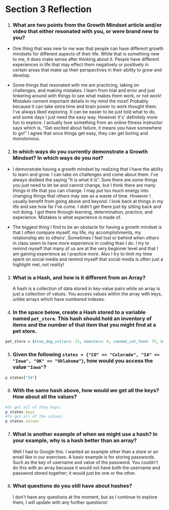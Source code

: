 # Section 3 Reflection

1. ### What are two points from the Growth Mindset article and/or video that either resonated with you, or were brand new to you?

* One thing that was new to me was that people can have different growth mindsets for different aspects of their life.  While that is something new to me, it does make sense after thinking about it.  People have different experiences in life that may effect them negatively or positively in certain areas that make up their perspectives in their ability to grow and develop.

* Some things that resonated with me are practicing, taking on challenges, and making mistakes.  I learn from trial and error and just tinkering around with things to see what makes them work, or not work! Mistakes cement important details in my mind the most!  Probably because it can take extra time and brain power to work thought them.  I've always liked exploring.  It can be easier to be just told what to do, and some days I just need the easy way.  However it's' definitely more fun to explore.
I actually love something from an online fitness instructor says which is, "Get excited about failure, it means you have somewhere to go!"  I agree that once things get easy, they can get boring and monotonous.

2. ### In which ways do you currently demonstrate a Growth Mindset? In which ways do you _not_?

*  I demonstrate having a growth mindset by realizing that I have the ability to learn and grow.  I can take on challenges and come about them.  I've always disliked the saying "It is what it is".  Sure there are some things you just need to let be and cannot change, but I think there are many things in life that you can change.  I may put too much energy into changing things that others may see as a waste of time.  However I usually benefit from going above and beyond.  I look back at things in my life and see how far I've come. I didn't get there just by sitting back and not doing.  I got there through learning, determination, practice, and experience.   Mistakes is what experience is made of.

*  The biggest thing I find to be an obstacle for having a growth mindset is that I often compare myself, my life, my accomplishments, my relationship etc to others'.  Sometimes I feel lost or behind when others in class seem to have more experience in coding than I do.  I try to remind myself that many of us are at the very beginner level and that I am gaining experience as I practice more.  Also I try to limit my time spent on social media and remind myself that social media is often just a highlight reel, not reality!


3. ### What is a Hash, and how is it different from an Array?

   A hash is a collection of data stored in key-value pairs while an array is just a collection of values.
   You access values within the array with keys, unlike arrays which have numbered indexes.

4. ### In the space below, create a Hash stored to a variable named `pet_store`.  This hash should hold an inventory of items and the number of that item that you might find at a pet store.

  ``` ruby
  pet_store = {blue_dog_collars: 21, hamsters: 6, canned_cat_food: 75, bird_toys: 12}

  ```


5. ### Given the following `states = {"CO" => "Colorado", "IA" => "Iowa", "OK" => "Oklahoma"}`, how would you access the value `"Iowa"`?

  ``` ruby
  p states["IA"]

  ```


6. ### With the same hash above, how would we get all the keys?  How about all the    values?

  ```ruby
  #To get all of they keys:
  p states.keys
  #To get all of the values:
  p states.values

  ```

7. ### What is another example of when we might use a hash?  In your example, why is a hash better than an array?

   Well I had to Google this.  I wanted an example other than a store or an email like in our exercises.  A basic example is for storing passwords.  Such as the key of username and value of the password.  You couldn't do this with an array because it would not have both the username and password stored together; it would just be one or the other.

8. ### What questions do you still have about hashes?

   I don't have any questions at the moment, but as I continue to explore them, I will update with any further questions!
